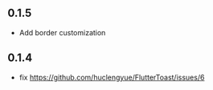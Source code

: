 ## 0.1.5

* Add border customization

## 0.1.4

* fix https://github.com/huclengyue/FlutterToast/issues/6



